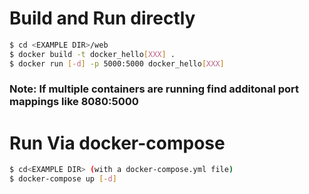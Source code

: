 # Build and Run directly

```bash
$ cd <EXAMPLE DIR>/web
$ docker build -t docker_hello[XXX] .
$ docker run [-d] -p 5000:5000 docker_hello[XXX]
```

### Note: If multiple containers are running find additonal port mappings like 8080:5000

# Run Via docker-compose

```bash
$ cd<EXAMPLE DIR> (with a docker-compose.yml file)
$ docker-compose up [-d]
```
